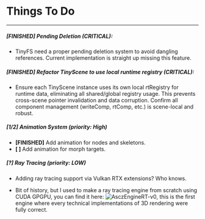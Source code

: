 # Things To Do

---

##### [FINISHED] Pending Deletion (CRITICAL):

* TinyFS need a proper pending deletion system to avoid dangling references. Current implementation is straight up missing this feature.

##### [FINISHED] Refactor TinyScene to use local runtime registry (CRITICAL):

* Ensure each TinyScene instance uses its own local rtRegistry for runtime data, eliminating all shared/global registry usage. This prevents cross-scene pointer invalidation and data corruption. Confirm all component management (writeComp, rtComp, etc.) is scene-local and robust.

##### [1/2] Animation System (priority: High)

* **[FINISHED]** Add animation for nodes and skeletons.
* **[ ]** Add animation for morph targets.

##### [?] Ray Tracing (priority: LOW)

* Adding ray tracing support via Vulkan RTX extensions? Who knows.

* Bit of history, but I used to make a ray tracing engine from scratch using CUDA GPGPU, you can find it here: ![AsczEngineRT-v0](https://github.com/Asciizzz/AsczEngineRT-v0), this is the first engine where every technical implementations of 3D rendering were fully correct.

##### 